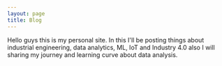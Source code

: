 ```yaml
---
layout: page
title: Blog
---
```


Hello guys this is my personal site. In this I'll be posting things about industrial engineering, data analytics, ML, IoT and Industry 4.0 also I will sharing my journey and learning curve about data analysis. 
